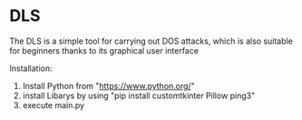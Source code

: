 # DLS
The DLS is a simple tool for carrying out DOS attacks, which is also suitable for beginners thanks to its graphical user interface

Installation:
1. Install Python from "https://www.python.org/"
2. install Libarys by using "pip install customtkinter Pillow ping3"
3. execute main.py